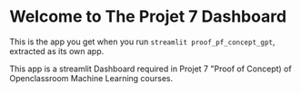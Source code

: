 # Welcome to The Projet 7 Dashboard

This is the app you get when you run `streamlit proof_pf_concept_gpt`, extracted as its own app.

This app is a streamlit Dashboard required in Projet 7 "Proof of Concept) of Openclassroom Machine Learning courses. 


